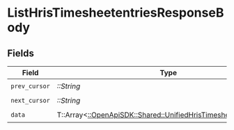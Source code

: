# ListHrisTimesheetentriesResponseBody


## Fields

| Field                                                                                                                     | Type                                                                                                                      | Required                                                                                                                  | Description                                                                                                               |
| ------------------------------------------------------------------------------------------------------------------------- | ------------------------------------------------------------------------------------------------------------------------- | ------------------------------------------------------------------------------------------------------------------------- | ------------------------------------------------------------------------------------------------------------------------- |
| `prev_cursor`                                                                                                             | *::String*                                                                                                                | :heavy_check_mark:                                                                                                        | N/A                                                                                                                       |
| `next_cursor`                                                                                                             | *::String*                                                                                                                | :heavy_check_mark:                                                                                                        | N/A                                                                                                                       |
| `data`                                                                                                                    | T::Array<[::OpenApiSDK::Shared::UnifiedHrisTimesheetEntryOutput](../../models/shared/unifiedhristimesheetentryoutput.md)> | :heavy_check_mark:                                                                                                        | N/A                                                                                                                       |